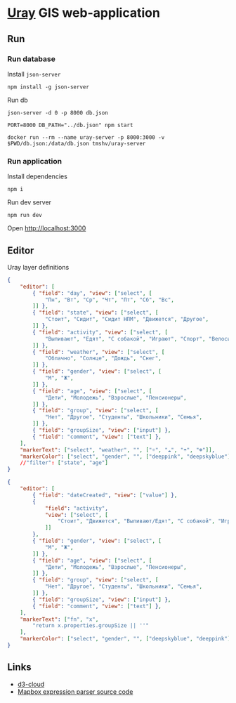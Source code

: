# [Uray](http://uray.ru) GIS web-application

## Run

### Run database

Install `json-server`

```
npm install -g json-server
```

Run db

```
json-server -d 0 -p 8000 db.json
```

```
PORT=8000 DB_PATH="../db.json" npm start
```

```
docker run --rm --name uray-server -p 8000:3000 -v $PWD/db.json:/data/db.json tmshv/uray-server
```

### Run application

Install dependencies

```
npm i
```

Run dev server

```
npm run dev
```

Open [http://localhost:3000](http://localhost:3000)

## Editor

Uray layer definitions

```json
{
    "editor": [
        { "field": "day", "view": ["select", [
            "Пн", "Вт", "Ср", "Чт", "Пт", "Сб", "Вс",
        ]] },
        { "field": "state", "view": ["select", [
            "Стоит", "Сидит", "Сидит НПМ", "Движется", "Другое",
        ]] },
        { "field": "activity", "view": ["select", [
            "Выпивают", "Едят", "С собакой", "Играют", "Спорт", "Велосипед", "Кафе",
        ]] },
        { "field": "weather", "view": ["select", [
            "Облачно", "Солнце", "Дождь", "Снег",
        ]] },
        { "field": "gender", "view": ["select", [
            "М", "Ж",
        ]] },
        { "field": "age", "view": ["select", [
            "Дети", "Молодежь", "Взрослые", "Пенсионеры",
        ]] },
        { "field": "group", "view": ["select", [
            "Нет", "Другое", "Студенты", "Школьники", "Семья",
        ]] },
        { "field": "groupSize", "view": ["input"] },
        { "field": "comment", "view": ["text"] },
    ],
    "markerText": ["select", "weather", "", ["☼", "☁︎", "☂︎", "☸︎"]],
    "markerColor": ["select", "gender", "", ["deeppink", "deepskyblue"]]
    //"filter": ["state", "age"]
}
```

```json
{
    "editor": [
        { "field": "dateCreated", "view": ["value"] },
        {
            "field": "activity",
            "view": ["select", [
                "Стоит", "Движется", "Выпивают/Едят", "С собакой", "Играют", "Спорт", "Велосипед", "Кафе",
            ]]
        },
        { "field": "gender", "view": ["select", [
            "М", "Ж",
        ]] },
        { "field": "age", "view": ["select", [
            "Дети", "Молодежь", "Взрослые", "Пенсионеры",
        ]] },
        { "field": "group", "view": ["select", [
            "Нет", "Другое", "Студенты", "Школьники", "Семья",
        ]] },
        { "field": "groupSize", "view": ["input"] },
        { "field": "comment", "view": ["text"] },
    ],
    "markerText": ["fn", "x",
        "return x.properties.groupSize || ''"
    ],
    "markerColor": ["select", "gender", "", ["deepskyblue", "deeppink"]]
}
```

## Links

- [d3-cloud](https://github.com/jasondavies/d3-cloud)
- [Mapbox expression parser source code](https://github.com/mapbox/mapbox-gl-js/tree/master/src/style-spec/expression)
